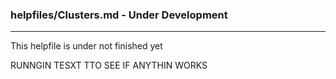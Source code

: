 ### helpfiles/Clusters.md - Under Development

***

This helpfile is under not finished yet

RUNNGIN TESXT TTO SEE IF ANYTHIN WORKS